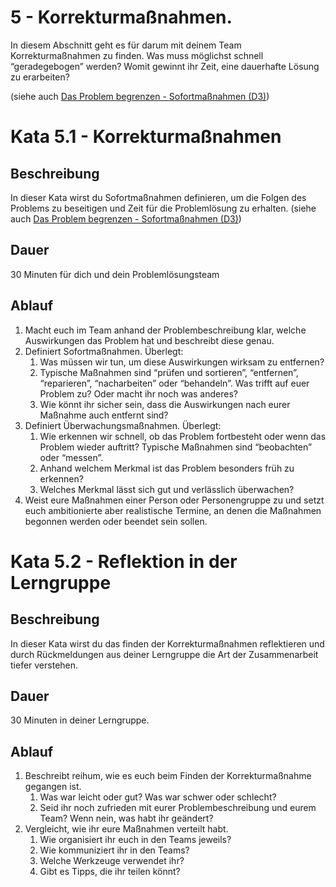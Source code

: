 # 5 - Korrekturmaßnahmen.

In diesem Abschnitt geht es für darum mit deinem Team Korrekturmaßnahmen zu finden. Was muss möglichst schnell “geradegebogen” werden? Womit gewinnt ihr Zeit, eine dauerhafte Lösung zu erarbeiten?

(siehe auch [Das Problem begrenzen - Sofortmaßnahmen (D3)](https://www.notion.so/Grundlagen-dbe2b0e895d24901b2321dc4390d6184))

# Kata 5.1 - Korrekturmaßnahmen

## Beschreibung

In dieser Kata wirst du Sofortmaßnahmen definieren, um die Folgen des Problems zu beseitigen und Zeit für die Problemlösung zu erhalten. 
(siehe auch [Das Problem begrenzen - Sofortmaßnahmen (D3)](https://www.notion.so/Grundlagen-dbe2b0e895d24901b2321dc4390d6184))

## Dauer

30 Minuten für dich und dein Problemlösungsteam

## Ablauf

1. Macht euch im Team anhand der Problembeschreibung klar, welche Auswirkungen das Problem hat und beschreibt diese genau.
2. Definiert Sofortmaßnahmen. Überlegt:
    1. Was müssen wir tun, um diese Auswirkungen wirksam zu entfernen?
    2. Typische Maßnahmen sind “prüfen und sortieren”, “entfernen”, “reparieren”, “nacharbeiten” oder “behandeln”. Was trifft auf euer Problem zu? Oder macht ihr noch was anderes?
    3. Wie könnt ihr sicher sein, dass die Auswirkungen nach eurer Maßnahme auch entfernt sind?
3. Definiert Überwachungsmaßnahmen. Überlegt:
    1. Wie erkennen wir schnell, ob das Problem fortbesteht oder wenn das Problem wieder auftritt? Typische Maßnahmen sind “beobachten” oder “messen”.
    2. Anhand welchem Merkmal ist das Problem besonders früh zu erkennen?
    3. Welches Merkmal lässt sich gut und verlässlich überwachen?
4. Weist eure Maßnahmen einer Person oder Personengruppe zu und setzt euch ambitionierte aber realistische Termine, an denen die Maßnahmen begonnen werden oder beendet sein sollen.

# Kata 5.2 - Reflektion in der Lerngruppe

## Beschreibung

In dieser Kata wirst du das finden der Korrekturmaßnahmen reflektieren und durch Rückmeldungen aus deiner Lerngruppe die Art der Zusammenarbeit tiefer verstehen.

## Dauer

30 Minuten in deiner Lerngruppe.

## Ablauf

1. Beschreibt reihum, wie es euch beim Finden der Korrekturmaßnahme gegangen ist.
    1. Was war leicht oder gut? Was war schwer oder schlecht?
    2. Seid ihr noch zufrieden mit eurer Problembeschreibung und eurem Team? Wenn nein, was habt ihr geändert?
2. Vergleicht, wie ihr eure Maßnahmen verteilt habt.
    1. Wie organisiert ihr euch in den Teams jeweils?
    2. Wie kommuniziert ihr in den Teams?
    3. Welche Werkzeuge verwendet ihr?
    4. Gibt es Tipps, die ihr teilen könnt?